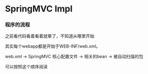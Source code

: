 # SpringMVC Impl

### 程序的流程
之前看代码看着看着就晕了，不知道从哪里开始

其实每个webapp都是开始于WEB-INF/web.xml。

web.xml
  -> SpringMVC 核心配置文件
  -> 相关的bean
  -> 被自动扫描的包
  
可以按照这个顺序阅读